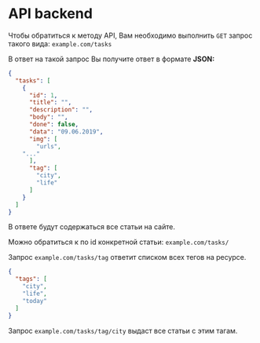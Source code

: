 # API backend

Чтобы обратиться к методу API, Вам необходимо выполнить `GET` запрос такого вида: ``example.com/tasks`` 

В ответ на такой запрос Вы получите ответ в формате **JSON:** 
```json
{
  "tasks": [
    {
      "id": 1,
      "title": "",
      "description": "",
      "body": "",
      "done": false,
      "data": "09.06.2019",
      "img": [
        "urls",
	"..."
      ],
      "tag": [
        "city",
        "life"
      ]
    }
  ]
}
```
В ответе будут содержаться все статьи на сайте.

Можно обратиться к по id конкретной статьи: ``example.com/tasks/`` 

Запрос ``example.com/tasks/tag`` ответит списком всех тегов на ресурсе.
```json
{
  "tags": [
    "city",
    "life",
    "today"
  ]
}
```

Запрос ``example.com/tasks/tag/city`` выдаст все статьи с этим тагам. 

